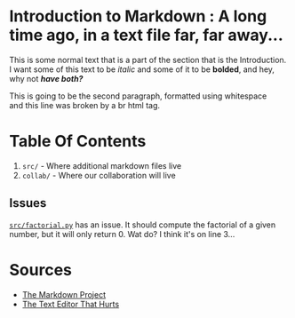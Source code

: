# Introduction to Markdown : A long time ago, in a text file far, far away...

This is some normal text that is a part of the section that is the Introduction. I want some of this text to be *italic* and some of it to be **bolded**, and hey, why not ***have both?***

This is going to be the second paragraph, formatted using whitespace <br> and this line was broken by a br html tag.

# Table Of Contents
1.  `src/` - Where additional markdown files live
2.  `collab/` - Where our collaboration will live

## Issues

[`src/factorial.py`](./src/factorial.py#L3) has an issue. It should compute the factorial of a given number, but it will only return 0. Wat do? I think it's on line 3...

# Sources

*   [The Markdown Project](https://daringfireball.net/projects/markdown/)
*   [The Text Editor That Hurts](https://www.vim.org/)
